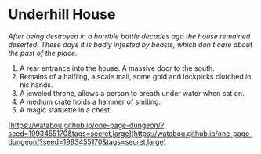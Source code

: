 # Underhill House

_After being destroyed in a horrible battle decades ago the house remained deserted. These days it is badly infested by beasts, which don't care about the past of the place._

1. A rear entrance into the house. A massive door to the south.
2. Remains of a halfling, a scale mail, some gold and lockpicks clutched in his hands.
3. A jeweled throne, allows a person to breath under water when sat on.
4. A medium crate holds a hammer of smiting.
5. A magic statuette in a chest.

[https://watabou.github.io/one-page-dungeon/?seed=1993455170&tags=secret,large](https://watabou.github.io/one-page-dungeon/?seed=1993455170&tags=secret,large)
